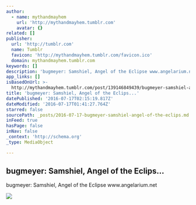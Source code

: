 ```yaml
---
author:
  - name: mythandmayhem
    url: 'http://mythandmayhem.tumblr.com'
    avatar: {}
related: []
publisher:
  url: 'http://tumblr.com'
  name: Tumblr
  favicon: 'http://mythandmayhem.tumblr.com/favicon.ico'
  domain: mythandmayhem.tumblr.com
keywords: []
description: 'bugmeyer: Samshiel, Angel of the Eclipse www.angelarium.net'
app_links: []
isBasedOnUrl: >-
  http://mythandmayhem.tumblr.com/post/139146849439/bugmeyer-samshiel-angel-of-the-eclipse
title: 'bugmeyer: Samshiel, Angel of the Eclips...'
datePublished: '2016-07-17T02:15:19.817Z'
dateModified: '2016-07-17T01:41:27.764Z'
starred: false
sourcePath: _posts/2016-07-17-bugmeyer-samshiel-angel-of-the-eclips.md
inFeed: true
hasPage: false
inNav: false
_context: 'http://schema.org'
_type: MediaObject

---
```

<article style=""><h1>bugmeyer: Samshiel, Angel of the Eclips...</h1><p>bugmeyer: Samshiel, Angel of the Eclipse www.angelarium.net</p><img src="http://66.media.tumblr.com/532052c47cf08d096a9a195b4e6427ee/tumblr_nzeoiwJGFS1sucxmto1_540.jpg" /></article>